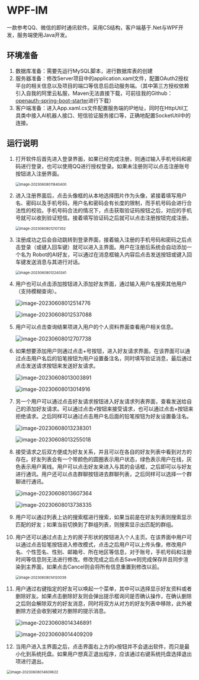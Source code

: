 # WPF-IM
一款参考QQ、微信的即时通讯软件。采用CS结构，客户端基于.Net与WPF开发，服务端使用Java开发。

## 环境准备

1. 数据库准备：需要先运行MySQL脚本，进行数据库表的创建
2. 服务器准备：修改Server项目中的application.xaml文件，配置OAuth2授权平台的相关信息以及项目的端口等信息后启动服务端。（其中第三方授权依赖引入自我的阿里云私服，Maven无法直接下载，可前往我的Github：[openauth-spring-boot-starter](https://github.com/Ken-Chy129/openauth-spring-boot-starter)进行下载）
3. 客户端准备：进入App.xaml.cs文件配置服务端的IP地址，同时在HttpUtil工具类中接入AI机器人接口、短信验证服务接口等，正确地配置SocketUtil中的连接。

## 运行说明

1. 打开软件后首先进入登录界面，如果已经完成注册，则通过输入手机号码和密码进行登录，也可以使用QQ进行授权登录。如果未注册则可以点击注册账号按钮进入注册界面。

   <img src="https://cdn.ken-chy129.cn//picgo/202306080118756.png" alt="image-20230608011840400" style="zoom:67%;" />

2. 进入注册界面后，点击头像框的从本地选择图片作为头像，紧接着填写用户名、密码以及手机号码，用户名和密码会有长度的限制，而手机号码会进行合法性的校验。手机号码合法的情况下，点击获取验证码按钮之后，对应的手机号就可以收到验证短信。接着填写验证码之后就可以点击注册按钮完成注册。

   <img src="https://cdn.ken-chy129.cn//picgo/202306080121483.png" alt="image-20230608012107352" style="zoom:67%;" />

3. 注册成功之后会自动跳转到登录界面，接着输入注册的手机号码和密码之后点击登录（或键入回车键）就可以进入主界面。用户在注册后系统会自动添加一个名为 Robot的AI好友，可以通过在消息框输入内容后点击发送按钮或键入回车键发送消息与其进行对话。

   <img src="https://cdn.ken-chy129.cn//picgo/202306080122039.png" alt="image-20230608012240341" style="zoom:67%;" />

4. 用户也可以点击添加按钮进入添加好友界面，通过输入用户名搜索其他用户（支持模糊查询）。

   ![image-20230608012514776](https://cdn.ken-chy129.cn//picgo/202306080125637.png)

   ![image-20230608012537088](https://cdn.ken-chy129.cn//picgo/202306080125079.png)

5. 用户可以点击查询结果项进入用户的个人资料界面查看用户相关信息。

   ![image-20230608012707738](https://cdn.ken-chy129.cn//picgo/202306080127007.png)

6. 如果想要添加用户则通过点击+号按钮，进入好友请求界面。在该界面可以通过点击用户名后的铅笔按钮为用户设置备注名，同时填写验证消息，最后通过点击发送请求按钮来发送好友请求。

   ![image-20230608013003891](https://cdn.ken-chy129.cn//picgo/202306080130276.png)

   ![image-20230608013014916](https://cdn.ken-chy129.cn//picgo/202306080130564.png)

7. 另一个用户可以通过点击好友请求按钮进入好友请求列表界面，查看发送给自己的添加好友请求。可以通过点击√按钮来接受请求，也可以通过点击×按钮来拒绝请求。之后同样可以通过点击用户名后面的铅笔按钮为好友设置备注名。

   ![image-20230608013238301](https://cdn.ken-chy129.cn//picgo/202306080132981.png)

   ![image-20230608013255018](https://cdn.ken-chy129.cn//picgo/202306080132070.png)

   

8. 接受请求之后双方便成为好友关系，并且可以在各自的好友列表中看到对方的存在。好友列表会有一个带颜色的圆圈表示用户状态，绿色表示用户在线，灰色表示用户离线。用户可以点击好友来进入与其的会话框，之后即可以与好友进行通讯。用户还可以点击群聊按钮进去群聊列表，之后同样可以选择一个群聊进行通讯。

   ![image-20230608013607364](https://cdn.ken-chy129.cn//picgo/202306080141557.png)

   ![image-20230608013738335](https://cdn.ken-chy129.cn//picgo/202306080141892.png)

9. 用户可以通过列表上访的搜索框进行搜索，如果当前是在好友列表则搜索显示匹配的好友；如果当前切换到了群组列表，则搜索显示出匹配的群组。

10. 用户还可以通过点击上方的房子形状的按钮进入个人主页。在该界面中用户可以通过点击铅笔按钮进入修改模式，点击之后用户可以上传头像，修改用户名、个性签名、性别、邮箱号、所在地区等信息，对于账号，手机号码和注册时间等信息则无法进行修改。修改完成之后点击Save则完成保存并且同步渲染到主界面，如果点击Cancel则会将所有信息重置到修改以前。

    <img src="https://cdn.ken-chy129.cn//picgo/202306080141315.png" alt="image-20230608014120039" style="zoom:67%;" />

11. 用户通过右键指定的好友可以唤起一个菜单，其中可以选择显示好友资料或者删除好友。如果点击删除好友则会弹出提示框询问是否确认操作，在确认删除之后则会解除双方的好友消息，同时将双方从对方的好友列表中移除，此外被删除方还会收到被对方删除的提示消息。

    ![image-20230608014346891](https://cdn.ken-chy129.cn//picgo/202306080143076.png)

    ![image-20230608014409209](https://cdn.ken-chy129.cn//picgo/202306080144004.png)

12. 当用户进入主界面之后，点击界面右上方的x按钮并不会退出软件，而只是最小化到系统托盘。如果用户想真正退出程序，应该通过右键系统托盘选择退出项进行退出。

<img src="https://cdn.ken-chy129.cn//picgo/202306080241124.png" alt="image-20230608014609622" style="zoom:67%;" />
